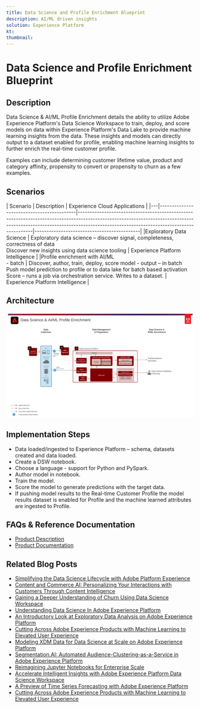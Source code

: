 ```yaml
---
title: Data Science and Profile Enrichment Blueprint
description: AI/ML driven insights
solution: Experience Platform
kt: 
thumbnail: 
---
```


# Data Science and Profile Enrichment Blueprint

## Description

Data Science & AI/ML Profile Enrichment details the ability to utilize Adobe Experience Platform's Data Science Workspace to train, deploy, and score models on data within Experience Platform's Data Lake to provide machine learning insights from the data. These insights and models can directly output to a dataset enabled for profile, enabling machine learning insights to further enrich the real-time customer profile.

Examples can include determining customer lifetime value, product and category affinity, propensity to convert or propensity to churn as a few examples. 

## Scenarios

| Scenario                                  | Description                                                                                                                                                                                                           | Experience Cloud Applications                      |
|---|-------------------------------------------|-----------------------------------------------------------------------------------------------------------------------------------------------------------------------------------------------------------------------|--------------------------------------------|
|Exploratory Data Science                  | Exploratory data science – discover signal, completeness, correctness of data<br>Discover new insights using data science tooling                                                                                     | Experience Platform Intelligence                           |
|Profile enrichment with AI/ML<br> - batch | Discover, author, train, deploy, score model - output – in batch<br>Push model prediction to profile or to data lake for batch based activation<br>Score – runs a job via orchestration service. Writes to a dataset. | Experience Platform Intelligence |

## Architecture

![Data Science](assets/datascience.svg)

## Implementation Steps

* Data loaded/ingested to Experience Platform – schema, datasets created and data loaded.
* Create a DSW notebook.
* Choose a language - support for Python and PySpark.
* Author model in notebook.
* Train the model.
* Score the model to generate predictions with the target data.
* If pushing model results to the Real-time Customer Profile the model results dataset is enabled for Profile and the machine learned attributes are ingested to Profile.

## FAQs & Reference Documentation

* [Product Description](https://helpx.adobe.com/legal/product-descriptions/adobe-experience-platform-intelligence---product-description.html)
* [Product Documentation](https://experienceleague.adobe.com/docs/experience-platform/data-science-workspace/home.html?lang=en)

## Related Blog Posts

* [Simplifying the Data Science Lifecycle with Adobe Platform Experience](https://medium.com/adobetech/simplifying-the-data-science-lifecycle-with-adobe-platform-experience-8ea4f056d82f)
* [Content and Commerce AI: Personalizing Your Interactions with Customers Through Content Intelligence](https://medium.com/adobetech/content-and-commerce-ai-personalizing-your-interactions-with-customers-through-content-intelligence-dc182601deab)
* [Gaining a Deeper Understanding of Churn Using Data Science Workspace](https://medium.com/adobetech/gaining-a-deeper-understanding-of-churn-using-data-science-workspace-18a2190e0cf3)
* [Understanding Data Science In Adobe Experience Platform](https://medium.com/adobetech/understanding-data-science-in-adobe-experience-platform-5bce5a17b42)
* [An Introductory Look at Exploratory Data Analysis on Adobe Experience Platform](https://medium.com/adobetech/an-introductory-look-at-exploratory-data-analysis-on-adobe-experience-platform-1bfce7501d9a)
* [Cutting Across Adobe Experience Products with Machine Learning to Elevated User Experience](https://medium.com/adobetech/cutting-across-adobe-experience-products-with-machine-learning-to-elevated-user-experience-7c85000510d1)
* [Modeling XDM Data for Data Science at Scale on Adobe Experience Platform](https://medium.com/adobetech/modeling-xdm-data-for-data-science-at-scale-on-adobe-experience-platform-222bb2a6dbf7)
* [Segmentation.AI: Automated Audience-Clustering-as-a-Service in Adobe Experience Platform](https://medium.com/adobetech/segmentation-ai-automated-audience-clustering-as-a-service-in-adobe-experience-platform-261f4099462c)
* [Reimagining Jupyter Notebooks for Enterprise Scale](https://medium.com/adobetech/reimagining-jupyter-notebooks-for-enterprise-scale-8bc6340d504a)
* [Accelerate Intelligent Insights with Adobe Experience Platform Data Science Workspace](https://medium.com/adobetech/accelerate-intelligent-insights-with-adobe-experience-platform-data-science-workspace-89538bacbbea)
* [A Preview of Time Series Forecasting with Adobe Experience Platform](https://medium.com/adobetech/preview-of-time-series-forecasting-with-adobe-experience-platform-38a2fc778e89)
* [Cutting Across Adobe Experience Products with Machine Learning to Elevated User Experience](https://medium.com/adobetech/cutting-across-adobe-experience-products-with-machine-learning-to-elevated-user-experience-7c85000510d1)


